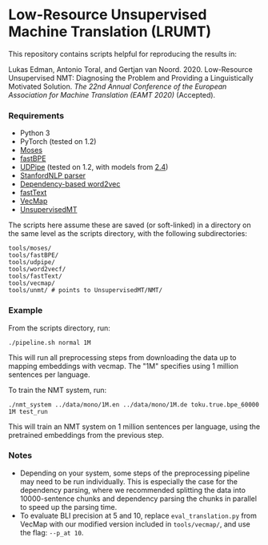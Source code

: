 # Low-Resource Unsupervised Machine Translation (LRUMT)
This repository contains scripts helpful for reproducing the results in:

Lukas Edman, Antonio Toral, and Gertjan van Noord. 2020. Low-Resource Unsupervised NMT: Diagnosing the Problem and Providing a Linguistically Motivated Solution. *The 22nd Annual Conference of the European Association for Machine Translation (EAMT 2020)* (Accepted).

### Requirements
- Python 3
- PyTorch (tested on 1.2)
- [Moses](https://github.com/moses-smt/mosesdecoder)
- [fastBPE](https://github.com/glample/fastBPE)
- [UDPipe](http://ufal.mff.cuni.cz/udpipe) (tested on 1.2, with models from [2.4](https://lindat.mff.cuni.cz/repository/xmlui/handle/11234/1-2998))
- [StanfordNLP parser](https://stanfordnlp.github.io/stanfordnlp/)
- [Dependency-based word2vec](https://bitbucket.org/yoavgo/word2vecf/src/default/)
- [fastText](https://github.com/facebookresearch/fastText)
- [VecMap](https://github.com/artetxem/vecmap)
- [UnsupervisedMT](https://github.com/facebookresearch/UnsupervisedMT)

The scripts here assume these are saved (or soft-linked) in a directory on the same level as the scripts directory, with the following subdirectories:
```
tools/moses/
tools/fastBPE/
tools/udpipe/
tools/word2vecf/
tools/fastText/
tools/vecmap/
tools/unmt/ # points to UnsupervisedMT/NMT/
```
### Example
From the scripts directory, run: 

```./pipeline.sh normal 1M``` 

This will run all preprocessing steps from downloading the data up to mapping embeddings with vecmap. The "1M" specifies using 1 million sentences per language.

To train the NMT system, run:

```./nmt_system ../data/mono/1M.en ../data/mono/1M.de toku.true.bpe_60000 1M test_run```

This will train an NMT system on 1 million sentences per language, using the pretrained embeddings from the previous step.

### Notes
- Depending on your system, some steps of the preprocessing pipeline may need to be run individually. This is especially the case for the dependency parsing, where we recommended splitting the data into 10000-sentence chunks and dependency parsing the chunks in parallel to speed up the parsing time.
- To evaluate BLI precision at 5 and 10, replace ```eval_translation.py``` from VecMap with our modified version included in ```tools/vecmap/```, and use the flag: ```--p_at 10```. 
